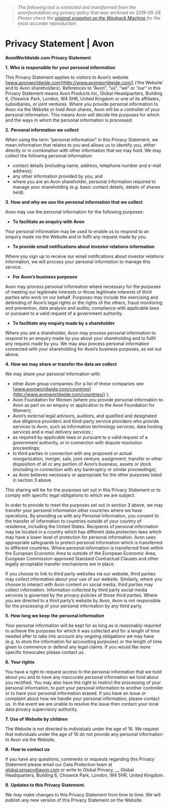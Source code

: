 > *The following text is extracted and transformed from the avonfoundation.org privacy policy that was archived on 2019-05-28. Please check the [original snapshot on the Wayback Machine](https://web.archive.org/web/20190528201249id_/https%3A//www.avonworldwide.com/privacy-statement.html) for the most accurate reproduction.*

# Privacy Statement | Avon

**AvonWorldwide.com Privacy Statement**

**1.** **Who is responsible for your personal information**

This Privacy Statement applies to visitors to Avon’s website [www.avonworldwide.com](http://www.avonworldwide.com/) (‘the Website’ and to Avon shareholders). References to “Avon”, “us”, “we” or “our” in this Privacy Statement means Avon Products Inc, Global Headquarters, Building 6, Chiswick Park, London, W4 5HR, United Kingdom or one of its affiliates, subsidiaries, or joint ventures. Where you provide personal information to Avon via the Website or hold Avon shares, Avon will be a controller of your personal information. This means Avon will decide the purposes for which and the ways in which the personal information is processed.

**2.** **Personal information we collect**

When using the term “personal information” in this Privacy Statement, we mean information that relates to you and allows us to identify you, either directly or in combination with other information that we may hold. We may collect the following personal information:

  * contact details (including name, address, telephone number and e-mail address);
  * any other information provided by you; and
  * where you are an Avon shareholder, personal information required to manage your shareholding (e.g. basic contact details, details of shares held).



**3.** **How and why we use the personal information that we collect**

Avon may use the personal information for the following purposes:

  * **To facilitate an enquiry with Avon**



Your personal information may be used to enable us to respond to an enquiry made via the Website and to fulfil any request made by you.

  * **To provide email notifications about investor relations information**



Where you sign up to receive our email notifications about investor relations information, we will process your personal information to manage this service.

  * **For Avon’s business purposes**



Avon may process personal information where necessary for the purposes of meeting our legitimate interests or those legitimate interests of third parties who work on our behalf. Purposes may include the exercising and defending of Avon’s legal rights or the rights of the others, fraud monitoring and prevention, data analysis and audits; compliance with applicable laws or pursuant to a valid request of a government authority.

  * **To facilitate any enquiry made by a shareholder**



Where you are a shareholder, Avon may process personal information to respond to an enquiry made by you about your shareholding and to fulfil any request made by you. We may also process personal information connected with your shareholding for Avon’s business purposes, as set out above.

**4.** **How we may share or transfer the data we collect**

We may share your personal information with:

  * other Avon group companies (for a list of these companies see [www.avonworldwide.com/countries](http://www.avonworldwide.com/countries/) );
  * Avon Foundation for Women (where you provide personal information to Avon as part on an enquiry or application to the Avon Foundation for Women);
  * Avon’s external legal advisors, auditors, and qualified and designated due diligence providers and third-party service providers who provide services to Avon, such as information technology services, data hosting services and e-mail delivery services ;
  * as required by applicable laws or pursuant to a valid request of a government authority, or in connection with dispute resolution proceedings;
  * to third parties in connection with any proposed or actual reorganization, merger, sale, joint venture, assignment, transfer or other disposition of all or any portion of Avon’s business, assets or stock (including in connection with any bankruptcy or similar proceedings);
  * as Avon believes necessary or appropriate for the other purposes listed in section 3 above.



This sharing will be for the purposes set out in this Privacy Statement or to comply with specific legal obligations to which we are subject.

In order to provide to meet the purposes set out in section 3 above, we may transfer your personal information other countries where we have operations. By providing us with any Personal Information, you consent to the transfer of information to countries outside of your country of residence, including the United States. Recipients of personal information may be located in a country which has different data protection laws which may have a lower level of protection for personal information. Avon uses appropriate safeguards to protect personal information which is transferred to different countries. Where personal information is transferred from within the European Economic Area to outside of the European Economic Area, European Commission-approved Standard Contractual Clauses and other legally acceptable transfer mechanisms are in place.

If you choose to link to third party websites via our website, third parties may collect information about your use of our website. Similarly, where you choose to interact with Avon content on social media, third parties may collect information. Information collected by third party social media services is governed by the privacy policies of those third parties. Where you are directed to a third party’s website by Avon, Avon is not responsible for the processing of your personal information by any third party.

**5.** **How long we keep** **the** **personal information**

Your personal information will be kept for as long as is reasonably required to achieve the purposes for which it was collected and for a length of time needed after to take into account any ongoing obligations we may have (e.g. to store the information for accounting purposes) or the length of time given to commence or defend any legal claims. If you would like more specific timescales please contact us.

**6.** **Your rights**

You have a right to request access to the personal information that we hold about you and to have any inaccurate personal information we hold about you rectified. You may also have the right to restrict the processing of your personal information, to port your personal information to another controller or to have your personal information erased. If you have an issue or complaint about how we handle your personal information, please contact us. In the event we are unable to resolve the issue then contact your local data privacy supervisory authority.

**7.** **Use of Website by children**

The Website is not directed to individuals under the age of 16. We request that individuals under the age of 16 do not provide any personal information to Avon via the Website.

**8.** **How to contact us**

If you have any questions, comments or requests regarding this Privacy Statement please email our Data Protection team at [global.privacy@avon.com](mailto:global.privacy@avon.com) or write to Global Privacy, __ Global Headquarters, Building 6, Chiswick Park, London, W4 5HR, United Kingdom.

**9.** **Updates to this Privacy Statement.**

We may make changes to this Privacy Statement from time to time. We will publish any new version of this Privacy Statement on the Website.
